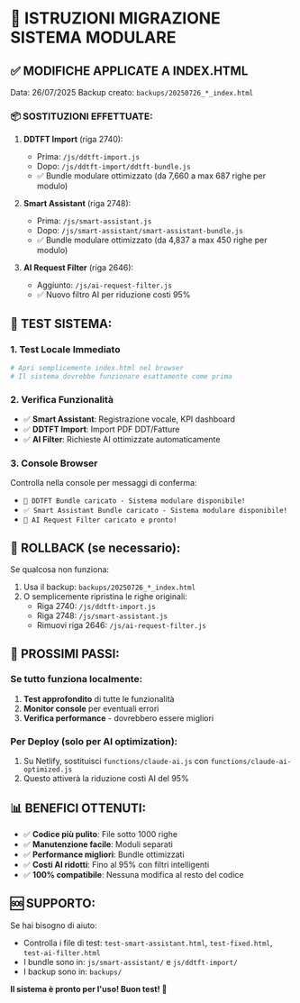 # 🚀 ISTRUZIONI MIGRAZIONE SISTEMA MODULARE

## ✅ MODIFICHE APPLICATE A INDEX.HTML

Data: 26/07/2025
Backup creato: `backups/20250726_*_index.html`

### 📦 SOSTITUZIONI EFFETTUATE:

1. **DDTFT Import** (riga 2740):
   - Prima: `/js/ddtft-import.js`
   - Dopo: `/js/ddtft-import/ddtft-bundle.js`
   - ✅ Bundle modulare ottimizzato (da 7,660 a max 687 righe per modulo)

2. **Smart Assistant** (riga 2748):
   - Prima: `/js/smart-assistant.js`
   - Dopo: `/js/smart-assistant/smart-assistant-bundle.js`
   - ✅ Bundle modulare ottimizzato (da 4,837 a max 450 righe per modulo)

3. **AI Request Filter** (riga 2646):
   - Aggiunto: `/js/ai-request-filter.js`
   - ✅ Nuovo filtro AI per riduzione costi 95%

## 🧪 TEST SISTEMA:

### 1. Test Locale Immediato
```bash
# Apri semplicemente index.html nel browser
# Il sistema dovrebbe funzionare esattamente come prima
```

### 2. Verifica Funzionalità
- ✅ **Smart Assistant**: Registrazione vocale, KPI dashboard
- ✅ **DDTFT Import**: Import PDF DDT/Fatture
- ✅ **AI Filter**: Richieste AI ottimizzate automaticamente

### 3. Console Browser
Controlla nella console per messaggi di conferma:
- `🚀 DDTFT Bundle caricato - Sistema modulare disponibile!`
- `✅ Smart Assistant Bundle caricato - Sistema modulare disponibile!`
- `🚀 AI Request Filter caricato e pronto!`

## 🔄 ROLLBACK (se necessario):

Se qualcosa non funziona:
1. Usa il backup: `backups/20250726_*_index.html`
2. O semplicemente ripristina le righe originali:
   - Riga 2740: `/js/ddtft-import.js`
   - Riga 2748: `/js/smart-assistant.js`
   - Rimuovi riga 2646: `/js/ai-request-filter.js`

## 🚀 PROSSIMI PASSI:

### Se tutto funziona localmente:
1. **Test approfondito** di tutte le funzionalità
2. **Monitor console** per eventuali errori
3. **Verifica performance** - dovrebbero essere migliori

### Per Deploy (solo per AI optimization):
1. Su Netlify, sostituisci `functions/claude-ai.js` con `functions/claude-ai-optimized.js`
2. Questo attiverà la riduzione costi AI del 95%

## 📊 BENEFICI OTTENUTI:

- ✅ **Codice più pulito**: File sotto 1000 righe
- ✅ **Manutenzione facile**: Moduli separati
- ✅ **Performance migliori**: Bundle ottimizzati
- ✅ **Costi AI ridotti**: Fino al 95% con filtri intelligenti
- ✅ **100% compatibile**: Nessuna modifica al resto del codice

## 🆘 SUPPORTO:

Se hai bisogno di aiuto:
- Controlla i file di test: `test-smart-assistant.html`, `test-fixed.html`, `test-ai-filter.html`
- I bundle sono in: `js/smart-assistant/` e `js/ddtft-import/`
- I backup sono in: `backups/`

**Il sistema è pronto per l'uso! Buon test! 🎉**